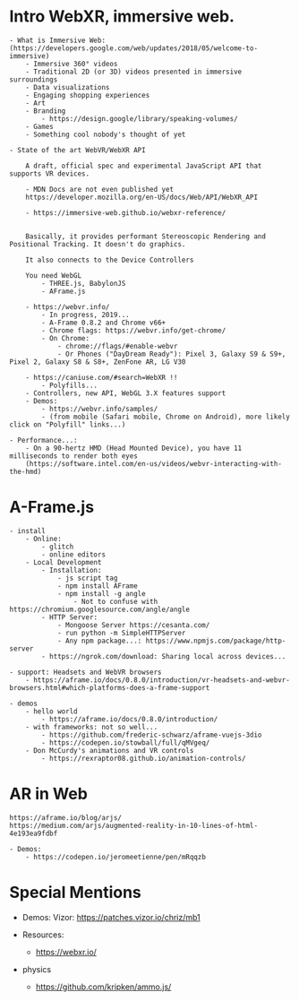 # Intro WebXR, immersive web.

    - What is Immersive Web: (https://developers.google.com/web/updates/2018/05/welcome-to-immersive)
        - Immersive 360° videos
        - Traditional 2D (or 3D) videos presented in immersive surroundings
        - Data visualizations
        - Engaging shopping experiences
        - Art
        - Branding
            - https://design.google/library/speaking-volumes/
        - Games
        - Something cool nobody's thought of yet

    - State of the art WebVR/WebXR API

        A draft, official spec and experimental JavaScript API that supports VR devices.

        - MDN Docs are not even published yet
        https://developer.mozilla.org/en-US/docs/Web/API/WebXR_API

        - https://immersive-web.github.io/webxr-reference/


        Basically, it provides performant Stereoscopic Rendering and Positional Tracking. It doesn't do graphics.

        It also connects to the Device Controllers

        You need WebGL
            - THREE.js, BabylonJS
            - AFrame.js

        - https://webvr.info/
            - In progress, 2019...
            - A-Frame 0.8.2 and Chrome v66+
            - Chrome flags: https://webvr.info/get-chrome/
            - On Chrome:
                - chrome://flags/#enable-webvr
                - Or Phones ("DayDream Ready"): Pixel 3, Galaxy S9 & S9+, Pixel 2, Galaxy S8 & S8+, ZenFone AR, LG V30

        - https://caniuse.com/#search=WebXR !!
            - Polyfills...
        - Controllers, new API, WebGL 3.X features support
        - Demos:
            - https://webvr.info/samples/
            - (from mobile (Safari mobile, Chrome on Android), more likely click on "Polyfill" links...)

    - Performance...:
        - On a 90-hertz HMD (Head Mounted Device), you have 11 milliseconds to render both eyes
        (https://software.intel.com/en-us/videos/webvr-interacting-with-the-hmd)

# A-Frame.js

    - install
        - Online:
            - glitch
            - online editors
        - Local Development
            - Installation:
                - js script tag
                - npm install AFrame
                - npm install -g angle
                    - Not to confuse with https://chromium.googlesource.com/angle/angle
            - HTTP Server:
                - Mongoose Server https://cesanta.com/
                - run python -m SimpleHTTPServer
                - Any npm package...: https://www.npmjs.com/package/http-server
            - https://ngrok.com/download: Sharing local across devices...

    - support: Headsets and WebVR browsers
        - https://aframe.io/docs/0.8.0/introduction/vr-headsets-and-webvr-browsers.html#which-platforms-does-a-frame-support

    - demos
        - hello world
            - https://aframe.io/docs/0.8.0/introduction/
        - with frameworks: not so well...
            - https://github.com/frederic-schwarz/aframe-vuejs-3dio
            - https://codepen.io/stowball/full/qMVgeq/
        - Don McCurdy's animations and VR controls
            - https://rexraptor08.github.io/animation-controls/

# AR in Web
    https://aframe.io/blog/arjs/
    https://medium.com/arjs/augmented-reality-in-10-lines-of-html-4e193ea9fdbf

    - Demos:
        - https://codepen.io/jeromeetienne/pen/mRqqzb

# Special Mentions

- Demos:
    Vizor: https://patches.vizor.io/chriz/mb1

- Resources:
    - https://webxr.io/

- physics
    - https://github.com/kripken/ammo.js/
